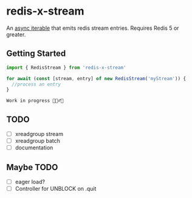 # redis-x-stream

An [async iterable](https://developer.mozilla.org/en-US/docs/Web/JavaScript/Reference/Global_Objects/Symbol/asyncIterator) that emits redis stream entries.
Requires Redis 5 or greater.

## Getting Started

```javascript
import { RedisStream } from 'redis-x-stream'

for await (const [stream, entry] of new RedisStream('myStream')) {
  //process an entry
}
```


```
Work in progress 🚧👷‍♂️🔨
```
## TODO
- [ ] xreadgroup stream
- [ ] xreadgroup batch
- [ ] documentation

## Maybe TODO
- [ ] eager load?
- [ ] Controller for UNBLOCK on .quit
